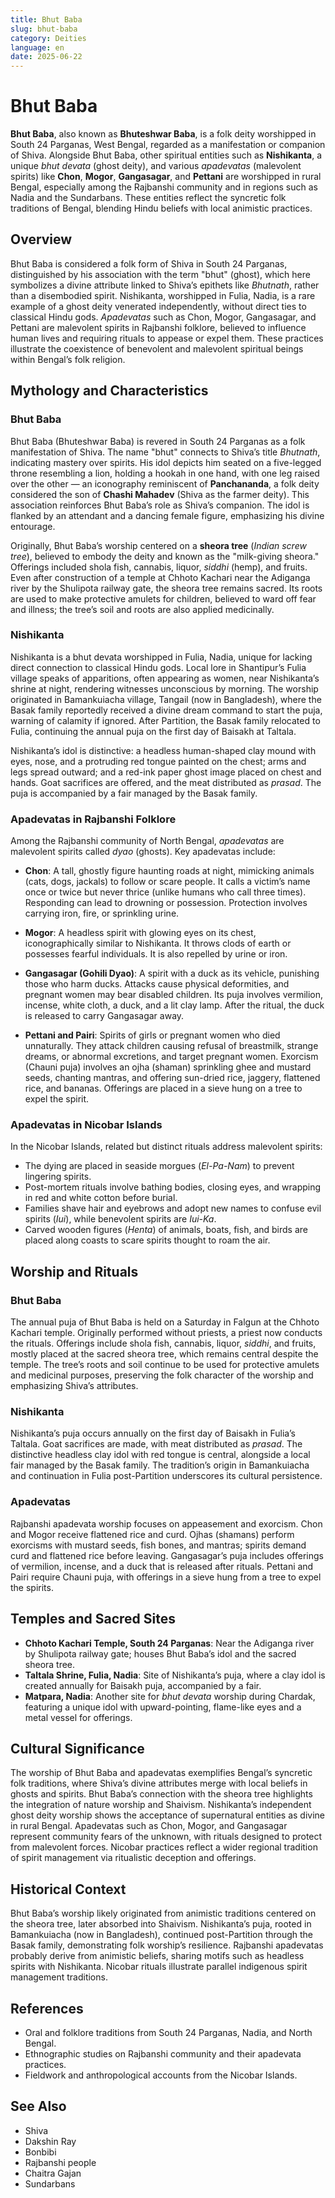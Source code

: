 ```yaml
---
title: Bhut Baba
slug: bhut-baba
category: Deities
language: en
date: 2025-06-22
---
```


# **Bhut Baba**

**Bhut Baba**, also known as **Bhuteshwar Baba**, is a folk deity worshipped in South 24 Parganas, West Bengal, regarded as a manifestation or companion of Shiva. Alongside Bhut Baba, other spiritual entities such as **Nishikanta**, a unique *bhut devata* (ghost deity), and various *apadevatas* (malevolent spirits) like **Chon**, **Mogor**, **Gangasagar**, and **Pettani** are worshipped in rural Bengal, especially among the Rajbanshi community and in regions such as Nadia and the Sundarbans. These entities reflect the syncretic folk traditions of Bengal, blending Hindu beliefs with local animistic practices.


## Overview

Bhut Baba is considered a folk form of Shiva in South 24 Parganas, distinguished by his association with the term "bhut" (ghost), which here symbolizes a divine attribute linked to Shiva’s epithets like *Bhutnath*, rather than a disembodied spirit. Nishikanta, worshipped in Fulia, Nadia, is a rare example of a ghost deity venerated independently, without direct ties to classical Hindu gods. *Apadevatas* such as Chon, Mogor, Gangasagar, and Pettani are malevolent spirits in Rajbanshi folklore, believed to influence human lives and requiring rituals to appease or expel them. These practices illustrate the coexistence of benevolent and malevolent spiritual beings within Bengal’s folk religion.


## Mythology and Characteristics

### Bhut Baba

Bhut Baba (Bhuteshwar Baba) is revered in South 24 Parganas as a folk manifestation of Shiva. The name "bhut" connects to Shiva’s title *Bhutnath*, indicating mastery over spirits. His idol depicts him seated on a five-legged throne resembling a lion, holding a hookah in one hand, with one leg raised over the other — an iconography reminiscent of **Panchananda**, a folk deity considered the son of **Chashi Mahadev** (Shiva as the farmer deity). This association reinforces Bhut Baba’s role as Shiva’s companion. The idol is flanked by an attendant and a dancing female figure, emphasizing his divine entourage.

Originally, Bhut Baba’s worship centered on a **sheora tree** (*Indian screw tree*), believed to embody the deity and known as the "milk-giving sheora." Offerings included shola fish, cannabis, liquor, *siddhi* (hemp), and fruits. Even after construction of a temple at Chhoto Kachari near the Adiganga river by the Shulipota railway gate, the sheora tree remains sacred. Its roots are used to make protective amulets for children, believed to ward off fear and illness; the tree’s soil and roots are also applied medicinally.

### Nishikanta

Nishikanta is a bhut devata worshipped in Fulia, Nadia, unique for lacking direct connection to classical Hindu gods. Local lore in Shantipur’s Fulia village speaks of apparitions, often appearing as women, near Nishikanta’s shrine at night, rendering witnesses unconscious by morning. The worship originated in Bamankuiacha village, Tangail (now in Bangladesh), where the Basak family reportedly received a divine dream command to start the puja, warning of calamity if ignored. After Partition, the Basak family relocated to Fulia, continuing the annual puja on the first day of Baisakh at Taltala.

Nishikanta’s idol is distinctive: a headless human-shaped clay mound with eyes, nose, and a protruding red tongue painted on the chest; arms and legs spread outward; and a red-ink paper ghost image placed on chest and hands. Goat sacrifices are offered, and the meat distributed as *prasad*. The puja is accompanied by a fair managed by the Basak family.

### Apadevatas in Rajbanshi Folklore

Among the Rajbanshi community of North Bengal, *apadevatas* are malevolent spirits called *dyao* (ghosts). Key apadevatas include:

* **Chon**: A tall, ghostly figure haunting roads at night, mimicking animals (cats, dogs, jackals) to follow or scare people. It calls a victim’s name once or twice but never thrice (unlike humans who call three times). Responding can lead to drowning or possession. Protection involves carrying iron, fire, or sprinkling urine.

* **Mogor**: A headless spirit with glowing eyes on its chest, iconographically similar to Nishikanta. It throws clods of earth or possesses fearful individuals. It is also repelled by urine or iron.

* **Gangasagar (Gohili Dyao)**: A spirit with a duck as its vehicle, punishing those who harm ducks. Attacks cause physical deformities, and pregnant women may bear disabled children. Its puja involves vermilion, incense, white cloth, a duck, and a lit clay lamp. After the ritual, the duck is released to carry Gangasagar away.

* **Pettani and Pairi**: Spirits of girls or pregnant women who died unnaturally. They attack children causing refusal of breastmilk, strange dreams, or abnormal excretions, and target pregnant women. Exorcism (Chauni puja) involves an ojha (shaman) sprinkling ghee and mustard seeds, chanting mantras, and offering sun-dried rice, jaggery, flattened rice, and bananas. Offerings are placed in a sieve hung on a tree to expel the spirit.

### Apadevatas in Nicobar Islands

In the Nicobar Islands, related but distinct rituals address malevolent spirits:

* The dying are placed in seaside morgues (*El-Pa-Nam*) to prevent lingering spirits.
* Post-mortem rituals involve bathing bodies, closing eyes, and wrapping in red and white cotton before burial.
* Families shave hair and eyebrows and adopt new names to confuse evil spirits (*Iui*), while benevolent spirits are *Iui-Ka*.
* Carved wooden figures (*Henta*) of animals, boats, fish, and birds are placed along coasts to scare spirits thought to roam the air.


## Worship and Rituals

### Bhut Baba

The annual puja of Bhut Baba is held on a Saturday in Falgun at the Chhoto Kachari temple. Originally performed without priests, a priest now conducts the rituals. Offerings include shola fish, cannabis, liquor, *siddhi*, and fruits, mostly placed at the sacred sheora tree, which remains central despite the temple. The tree’s roots and soil continue to be used for protective amulets and medicinal purposes, preserving the folk character of the worship and emphasizing Shiva’s attributes.

### Nishikanta

Nishikanta’s puja occurs annually on the first day of Baisakh in Fulia’s Taltala. Goat sacrifices are made, with meat distributed as *prasad*. The distinctive headless clay idol with red tongue is central, alongside a local fair managed by the Basak family. The tradition’s origin in Bamankuiacha and continuation in Fulia post-Partition underscores its cultural persistence.

### Apadevatas

Rajbanshi apadevata worship focuses on appeasement and exorcism. Chon and Mogor receive flattened rice and curd. Ojhas (shamans) perform exorcisms with mustard seeds, fish bones, and mantras; spirits demand curd and flattened rice before leaving. Gangasagar’s puja includes offerings of vermilion, incense, and a duck that is released after rituals. Pettani and Pairi require Chauni puja, with offerings in a sieve hung from a tree to expel the spirits.


## Temples and Sacred Sites

* **Chhoto Kachari Temple, South 24 Parganas**: Near the Adiganga river by Shulipota railway gate; houses Bhut Baba’s idol and the sacred sheora tree.
* **Taltala Shrine, Fulia, Nadia**: Site of Nishikanta’s puja, where a clay idol is created annually for Baisakh puja, accompanied by a fair.
* **Matpara, Nadia**: Another site for *bhut devata* worship during Chardak, featuring a unique idol with upward-pointing, flame-like eyes and a metal vessel for offerings.


## Cultural Significance

The worship of Bhut Baba and apadevatas exemplifies Bengal’s syncretic folk traditions, where Shiva’s divine attributes merge with local beliefs in ghosts and spirits. Bhut Baba’s connection with the sheora tree highlights the integration of nature worship and Shaivism. Nishikanta’s independent ghost deity worship shows the acceptance of supernatural entities as divine in rural Bengal. Apadevatas such as Chon, Mogor, and Gangasagar represent community fears of the unknown, with rituals designed to protect from malevolent forces. Nicobar practices reflect a wider regional tradition of spirit management via ritualistic deception and offerings.


## Historical Context

Bhut Baba’s worship likely originated from animistic traditions centered on the sheora tree, later absorbed into Shaivism. Nishikanta’s puja, rooted in Bamankuiacha (now in Bangladesh), continued post-Partition through the Basak family, demonstrating folk worship’s resilience. Rajbanshi apadevatas probably derive from animistic beliefs, sharing motifs such as headless spirits with Nishikanta. Nicobar rituals illustrate parallel indigenous spirit management traditions.


## References

* Oral and folklore traditions from South 24 Parganas, Nadia, and North Bengal.
* Ethnographic studies on Rajbanshi community and their apadevata practices.
* Fieldwork and anthropological accounts from the Nicobar Islands.


## See Also

* Shiva
* Dakshin Ray
* Bonbibi
* Rajbanshi people
* Chaitra Gajan
* Sundarbans

